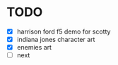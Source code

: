 # TODO

- [x] harrison ford f5 demo for scotty
- [x] indiana jones character art
- [x] enemies art
- [ ] next
